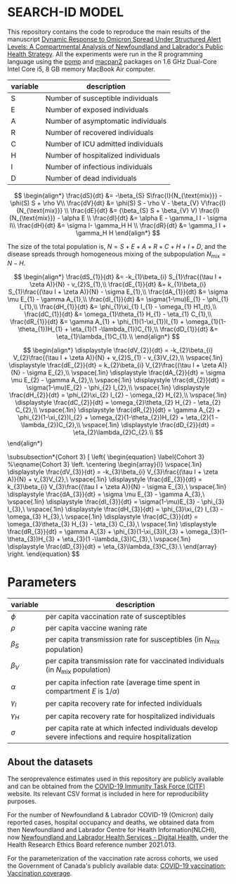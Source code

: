 # SEARCH-ID MODEL

This repository contains the code to reproduce the main results of the manuscript [Dynamic Response to Omicron Spread Under Structured Alert Levels: A Compartmental Analysis of Newfoundland and Labrador's Public Health Strategy](https://). All the experiments were run in the R programming language using the [pomp](https://kingaa.github.io/pomp/install.html) and [macpan2](https://github.com/canmod/macpan2) packages on 1.6 GHz Dual-Core Intel Core i5, 8 GB memory MacBook Air computer.

| variable | description                        |
| -------- | ---------------------------------- |
| S        | Number of susceptible individuals  |
| E        | Number of exposed individuals      |
| A        | Number of asymptomatic individuals |
| R        | Number of recovered individuals    |
| C        | Number of ICU admitted individuals |
| H        | Number of hospitalized individuals |
| I        | Number of infectious individuals   |
| D        | Number of dead individuals         |

$$
\begin{align*}
\frac{dS}{dt} &= -\beta_{S} S\frac{I}{N_{\text{mix}}} - \phi(S) S + \rho V\\
\frac{dV}{dt} &=  \phi(S) S - \rho V - \beta_{V} V\frac{I}{N_{\text{mix}}} \\
\frac{dE}{dt} &= (\beta_{S} S + \beta_{V} V) \frac{I}{N_{\text{mix}}} - \alpha E \\
\frac{dI}{dt} &= \alpha E - \gamma_I I - \sigma I\\
\frac{dH}{dt} &= \sigma I- \gamma_H H \\
\frac{dR}{dt} &= \gamma_I I + \gamma_H H
\end{align*}
$$

The size of the total population is,  $N = S + E + A  + R + C + H + I + D$, and the disease spreads through homogeneous mixing of the subpopulation $N_{\text{mix}}=N -H$.

$$
\begin{align*}
    \frac{dS_{1}}{dt} &= -k_{1}\beta_{i} S_{1}\frac{(\tau I + \zeta A)}{N} - v_{2}S_{1},\\
    \frac{dE_{1}}{dt} &= k_{1}\beta_{i} S_{1}\frac{(\tau I + \zeta A)}{N} - \sigma E_{1},\\
    \frac{dA_{1}}{dt} &= \sigma \mu E_{1} - \gamma A_{1},\\
    \frac{dI_{1}}{dt} &= \sigma(1-\mu)E_{1} - \phi_{1} I_{1},\\
    \frac{dH_{1}}{dt} &= \phi_{1}\xi_{1} I_{1} - \omega_{1} H1_{t},\\
    \frac{dC_{1}}{dt} &= \omega_{1}\theta_{1} H_{1} - \eta_{1} C_{1},\\
    \frac{dR_{1}}{dt} &= \gamma A_{1} + \phi_{1}(1-\xi_{1})I_{1} + \omega_{1}(1-\theta_{1})H_{1} + \eta_{1}(1 -\lambda_{1})C_{1},\\
    \frac{dD_{1}}{dt} &= \eta_{1}\lambda_{1}C_{1}.\\
\end{align*}
$$

$$
\begin{align*}
    \displaystyle \frac{dV_{2}}{dt} = -k_{2}\beta_{i} V_{2}\frac{(\tau I + \zeta A)}{N} + v_{2}S_{1} - v_{3}V_{2},\\
    \vspace{.1in}
    \displaystyle \frac{dE_{2}}{dt} = k_{2}\beta_{i} V_{2}\frac{(\tau I + \zeta A)}{N} - \sigma E_{2},\\
    \vspace{.1in}
    \displaystyle \frac{dA_{2}}{dt} = \sigma \mu E_{2} - \gamma A_{2},\\
    \vspace{.1in}
    \displaystyle \frac{dI_{2}}{dt} = \sigma(1-\mu)E_{2} - \phi_{2} I_{2},\\
    \vspace{.1in}
    \displaystyle \frac{dH_{2}}{dt} = \phi_{2}\xi_{2} I_{2} - \omega_{2} H_{2},\\
    \vspace{.1in}
    \displaystyle \frac{dC_{2}}{dt} = \omega_{2}\theta_{2} H_{2} - \eta_{2} C_{2},\\
    \vspace{.1in}
    \displaystyle \frac{dR_{2}}{dt} = \gamma A_{2} + \phi_{2}(1-\xi_{2})I_{2} + \omega_{2}(1-\theta_{2})H_{2} + \eta_{2}(1 -\lambda_{2})C_{2},\\
    \vspace{.1in}
    \displaystyle \frac{dD_{2}}{dt} = \eta_{2}\lambda_{2}C_{2}.\\
    $$
\end{align*}

\subsubsection*{Cohort 3}
\[
\left\{
\begin{equation} \label{Cohort 3} 
    %\eqname{Cohort 3}
    \left.
    \centering
    \begin{array}{l}
    \vspace{.1in}
    \displaystyle \frac{dV_{3}}{dt} = -k_{3}\beta_{i} V_{3}\frac{(\tau I + \zeta A)}{N} + v_{3}V_{2},\\
    \vspace{.1in}
    \displaystyle \frac{dE_{3}}{dt} = k_{3}\beta_{i} V_{3}\frac{(\tau I + \zeta A)}{N} - \sigma E_{3},\\
    \vspace{.1in}
    \displaystyle \frac{dA_{3}}{dt} = \sigma \mu E_{3} - \gamma A_{3},\\
    \vspace{.1in}
    \displaystyle \frac{dI_{3}}{dt} = \sigma(1-\mu)E_{3} - \phi_{3} I_{3},\\
    \vspace{.1in}
    \displaystyle \frac{dH_{3}}{dt} = \phi_{3}\xi_{2} I_{3} - \omega_{3} H_{3},\\
    \vspace{.1in}
    \displaystyle \frac{dC_{3}}{dt} = \omega_{3}\theta_{3} H_{3} - \eta_{3} C_{3},\\
    \vspace{.1in}
    \displaystyle \frac{dR_{3}}{dt} = \gamma A_{3} + \phi_{3}(1-\xi_{3})I_{3} + \omega_{3}(1-\theta_{3})H_{3} + \eta_{3}(1 -\lambda_{3})C_{3},\\
    \vspace{.1in}
    \displaystyle \frac{dD_{3}}{dt} = \eta_{3}\lambda_{3}C_{3}.\\
    \end{array}
    \right.
\end{equation}
$$


# Parameters

| variable   | description                                                                                         |
| ---------- | --------------------------------------------------------------------------------------------------- |
| $\phi$     | per capita vaccination rate of susceptibles                                                         |
| $\rho$     | per capita vaccine waning rate                                                                      |
| $\beta_S$  | per capita transmission rate for susceptibles (in $N_{\text{mix}}$ population)                      |
| $\beta_V$  | per capita transmission rate for vaccinated individuals (in $N_{\text{mix}}$ population)            |
| $\alpha$   | per capita infection rate (average time spent in compartment $E$ is $1/\alpha$)                     |
| $\gamma_I$ | per capita recovery rate for infected  individuals                                                  |
| $\gamma_H$ | per capita recovery rate for hospitalized individuals                                               |
| $\sigma$   | per capita rate at which infected individuals develop severe infections and require hospitalization |



## About the datasets
The seroprevalence estimates used in this repository are publicly available and can be obtained from the [COVID-19 Immunity Task Force (CITF)](https://www.covid19immunitytaskforce.ca/seroprevalence-in-canada/) website. Its relevant CSV format is included in here for reproducibility purposes.

For the number of Newfoundland & Labrador COVID-19 (Omicron) daily reported cases, hospital occupancy and deaths, we obtained data from then Newfoundland and Labrador Centre for Health Information(NLCHI), now [Newfoundland and Labrador Health Services - Digital Health](https://nlhealthservices.ca/), under the Health Research Ethics Board reference number 2021.013.

For the parameterization of the vaccination rate across cohorts, we used the Government of Canada's publicly available data: [COVID-19 vaccination: Vaccination coverage](https://health-infobase.canada.ca/covid-19/vaccination-coverage/).

